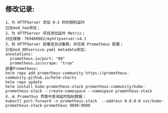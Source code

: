 ## 修改记录:
    1、为 HTTPServer 添加 0-2 秒的随机延时
    已在mod_two添加；
    2、为 HTTPServer 项目添加延时 Metric；
    对应镜像：769460962/myhttpserver:v4.1
    3、将 HTTPServer 部署至测试集群，并完成 Prometheus 配置；
    已在mod_9的service.yaml metadata添加:
    annotations:
      prometheus.io/port: "80"
      prometheus.io/scrape: "true"
    部署Prometheus:
    helm repo add prometheus-community https://prometheus-community.github.io/helm-charts
    helm repo update
    helm install kube-prometheus-stack prometheus-community/kube-prometheus-stack --create-namespace --namespace prometheus-stack
    4、从 Promethus 界面中查询延时指标数据；
    kubectl port-forward -n prometheus-stack  --address 0.0.0.0 svc/kube-prometheus-stack-prometheus 9090:9090
